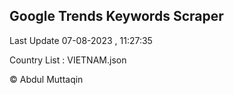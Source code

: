 

## Google Trends Keywords Scraper 
 
Last Update 07-08-2023 , 11:27:35

Country List :
VIETNAM.json



© Abdul Muttaqin 
